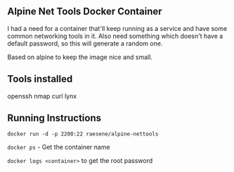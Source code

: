 Alpine Net Tools Docker Container
--

I had a need for a container that'll keep running as a service and have some common networking tools in it.
Also need something which doesn't have a default password, so this will generate a random one.

Based on alpine to keep the image nice and small.

Tools installed
--
openssh
nmap
curl
lynx

Running Instructions
--
`docker run -d -p 2200:22 raesene/alpine-nettools`

`docker ps` - Get the container name

`docker logs <container>` to get the root password
